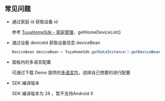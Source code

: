 ## 常见问题

- 通过家庭 id 获取设备 id

  参考 [TuyaHomeSdk - 家庭管理](https://tuyainc.github.io/tuyasmart_home_android_sdk_doc/zh-hans/resource/HomeManager.html)，getHomeDeviceList()

- 通过设备 deviceId 获取设备信息 deviceBean

  ```java
  DeviceBean deviceBean = TuyaHomeSdk.getDataInstance().getDeviceBean(deviceId);
  ```

- 面板内的多语言配置

  可通过下载 Demo 提供的[多语言包](https://github.com/TuyaInc/tuyasmart_camera_panel_android_sdk/tree/master/language/res)，选择自己想要的进行配置
  
- SDK 编译版本

  SDK 编译版本为 28 ，暂不支持Android X

